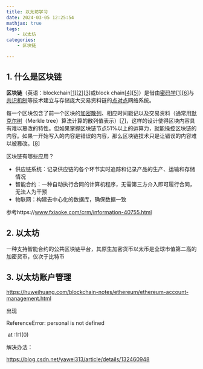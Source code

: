 ```yaml
---
title: 以太坊学习
date: 2024-03-05 12:25:54
mathjax: true
tags:
    - 以太坊
categories:
    - 区块链

---
```


## 1. 什么是区块链

**区块链**（英语：blockchain[[1\]](https://zh.wikipedia.org/wiki/区块链#cite_note-te20151031-1)[[2\]](https://zh.wikipedia.org/wiki/区块链#cite_note-fortune20160515-2)[[3\]](https://zh.wikipedia.org/wiki/区块链#cite_note-nyt20160521-3)或block chain[[4\]](https://zh.wikipedia.org/wiki/区块链#cite_note-primer-4)[[5\]](https://zh.wikipedia.org/wiki/区块链#cite_note-obmh-5)）是借由[密码学](https://zh.wikipedia.org/wiki/密碼學)[[1\]](https://zh.wikipedia.org/wiki/区块链#cite_note-te20151031-1)[[6\]](https://zh.wikipedia.org/wiki/区块链#cite_note-cryptocurrencytech-6)与[共识机制](https://zh.wikipedia.org/wiki/共識機制)等技术建立与存储庞大交易资料链的[点对点](https://zh.wikipedia.org/wiki/對等網路)网络系统。

每一个区块包含了前一个区块的[加密散列](https://zh.wikipedia.org/wiki/密碼雜湊函數)、相应时间戳记以及交易资料（通常用[默克尔树](https://zh.wikipedia.org/wiki/哈希树)（Merkle tree）算法计算的散列值表示）[[7\]](https://zh.wikipedia.org/wiki/区块链#cite_note-IPblockchain-7)，这样的设计使得区块内容具有难以篡改的特性。但如果掌握区块链节点51%以上的运算力，就能操控区块链的内容。如果一开始写入的内容是错误的内容，那么区块链技术只是让错误的内容难以被篡改。[[8\]](https://zh.wikipedia.org/wiki/区块链#cite_note-storm.mg-8)

区块链有哪些应用？

+ 供应链系统：记录供应链的各个环节实时追踪和记录产品的生产、运输和存储情况
+ 智能合约：一种自动执行合同的计算机程序，无需第三方介入即可履行合同，无法人为干预
+ 物联网：构建去中心化的数据库，确保数据一致

参考https://www.fxiaoke.com/crm/information-40755.html

## 2. 以太坊

一种支持智能合约的公共区块链平台，其原生加密货币以太币是全球市值第二高的加密货币，仅次于比特币

## 3. 以太坊账户管理

https://huweihuang.com/blockchain-notes/ethereum/ethereum-account-management.html

出现

ReferenceError: personal is not defined

​	at <eval>:1:1(0)

解决办法：

https://blog.csdn.net/yawei313/article/details/132460948





